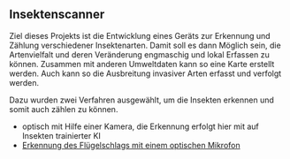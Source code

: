 ## Insektenscanner
Ziel dieses Projekts ist die Entwicklung eines Geräts zur Erkennung und Zählung verschiedener Insektenarten.
Damit soll es dann Möglich sein, die Artenvielfalt und deren Veränderung engmaschig und lokal Erfassen zu können. Zusammen mit anderen Umweltdaten kann so eine Karte erstellt werden. Auch kann so die Ausbreitung invasiver Arten erfasst und verfolgt werden.

Dazu wurden zwei Verfahren ausgewählt, um die Insekten erkennen und somit auch zählen zu können.
- optisch mit Hilfe einer Kamera, die Erkennung erfolgt hier mit auf Insekten trainierter KI
- [Erkennung des Flügelschlags mit einem optischen Mikrofon](http://msei.github.io/insects-count/fluegelschlag.html)

